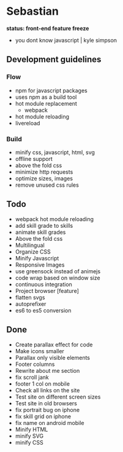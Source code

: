 # Sebastian
**status: front-end feature freeze**

- you dont know javascript | kyle simpson

## Development guidelines

### Flow

- npm for javascript packages
- uses npm as a build tool
- hot module replacement
	+ webpack
- hot module reloading
- livereload

### Build

- minify css, javascript, html, svg
- offline support
- above the fold css
- minimize http requests
- optimize sizes, images
- remove unused css rules

## Todo

- webpack hot module reloading
- add skill grade to skills
- animate skill grades
- Above the fold css
- Multilingual
- Organize CSS
- Minify Javascript
- Responsive Images
- use greensock instead of animejs
- code wrap based on window size
- continuous integration
- Project browser [feature]
- flatten svgs
- autoprefixer
- es6 to es5 conversion

## Done

- Create parallax effect for code
- Make icons smaller
- Parallax only visible elements
- Footer columns
- Rewrite about me section
- fix scroll jank
- footer 1 col on mobile
- Check all links on the site
- Test site on different screen sizes
- Test site in old browsers
- fix portrait bug on iphone
- fix skill grid on iphone
- fix name on android mobile
- Minify HTML
- minify SVG
- minify CSS